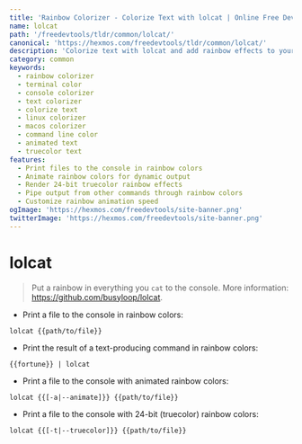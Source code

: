 ```yaml
---
title: 'Rainbow Colorizer - Colorize Text with lolcat | Online Free DevTools by Hexmos'
name: lolcat
path: '/freedevtools/tldr/common/lolcat/'
canonical: 'https://hexmos.com/freedevtools/tldr/common/lolcat/'
description: 'Colorize text with lolcat and add rainbow effects to your console output. Enhance command line text with vibrant truecolor. Free online tool, no registration required.'
category: common
keywords:
  - rainbow colorizer
  - terminal color
  - console colorizer
  - text colorizer
  - colorize text
  - linux colorizer
  - macos colorizer
  - command line color
  - animated text
  - truecolor text
features:
  - Print files to the console in rainbow colors
  - Animate rainbow colors for dynamic output
  - Render 24-bit truecolor rainbow effects
  - Pipe output from other commands through rainbow colors
  - Customize rainbow animation speed
ogImage: 'https://hexmos.com/freedevtools/site-banner.png'
twitterImage: 'https://hexmos.com/freedevtools/site-banner.png'
---
```


# lolcat

> Put a rainbow in everything you `cat` to the console.
> More information: <https://github.com/busyloop/lolcat>.

- Print a file to the console in rainbow colors:

`lolcat {{path/to/file}}`

- Print the result of a text-producing command in rainbow colors:

`{{fortune}} | lolcat`

- Print a file to the console with animated rainbow colors:

`lolcat {{[-a|--animate]}} {{path/to/file}}`

- Print a file to the console with 24-bit (truecolor) rainbow colors:

`lolcat {{[-t|--truecolor]}} {{path/to/file}}`
